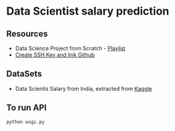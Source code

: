 # Data Scientist salary prediction

## Resources
 * Data Science Project from Scratch - [Playlist](https://www.youtube.com/playlist?list=PL2zq7klxX5ASFejJj80ob9ZAnBHdz5O1t)
 * [Create SSH Key and link Github](https://syntaxbytetutorials.com/add-a-github-ssh-key-on-windows/)
 
## DataSets
 * Data Scientis Salary from India, extracted from [Kaggle](https://www.kaggle.com/jaiganeshnagidi/data-scientist-salary/)

## To run API

```python
python wsgi.py
```
